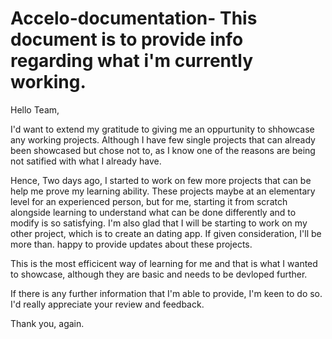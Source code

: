 # Accelo-documentation- This document is to provide info regarding what i'm currently working.

Hello Team,

I'd want to extend my gratitude to giving me an oppurtunity to shhowcase any working projects.
Although I have few single projects that can already been showcased but chose not to, as I know one of the reasons are being not satified with what I already have.

Hence, Two days ago, I started to work on few more projects that can be help me prove my learning ability.
These projects maybe at an elementary level for an experienced person, but for me, starting it from scratch alongside learning to understand what can be done differently and to modify is so satisfying.
I'm also glad that I will be starting to work on my other project, which is to create an dating app. If given consideration, I'll be more than. happy to provide updates about these projects.

This is the most efficicent way of learning for me and that is what I wanted to showcase, although they are basic and needs to be devloped further.

If there is any further information that I'm able to provide, I'm keen to do so.
I'd really appreciate your review and feedback.

Thank you, again.
